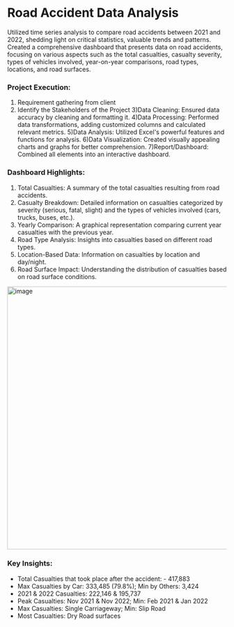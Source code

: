 # Road Accident Data Analysis

Utilized time series analysis to compare road accidents between 2021 and 2022, shedding light on critical statistics, valuable trends and patterns. Created a comprehensive dashboard that presents data on road accidents, focusing on various aspects such as the total casualties, casualty severity, types of vehicles involved, year-on-year comparisons, road types, locations, and road surfaces. 

### Project Execution:

1) Requirement gathering from client
2) Identify the Stakeholders of the Project 
3)Data Cleaning: Ensured data accuracy by cleaning and formatting it.
4)Data Processing: Performed data transformations, adding customized columns and calculated relevant metrics.
5)Data Analysis: Utilized Excel's powerful features and functions for analysis.
6)Data Visualization: Created visually appealing charts and graphs for better comprehension.
7)Report/Dashboard: Combined all elements into an interactive dashboard.

### Dashboard Highlights:
1) Total Casualties: A summary of the total casualties resulting from road accidents.
2) Casualty Breakdown: Detailed information on casualties categorized by severity (serious, fatal, slight) and the types of vehicles involved (cars, trucks, buses, etc.).
3) Yearly Comparison: A graphical representation comparing current year casualties with the previous year.
4) Road Type Analysis: Insights into casualties based on different road types.
5) Location-Based Data: Information on casualties by location and day/night.
6) Road Surface Impact: Understanding the distribution of casualties based on road surface conditions.

<img width="603" alt="image" src="https://github.com/Shruti-25082001/Road-Accident-Data-Analysis-Using-Excel/assets/86202833/ad1796fc-4cba-48fe-913a-123a4791c586">


### Key Insights: 

- Total Casualties that took place after the accident: - 417,883
- Max Casualties by Car: 333,485 (79.8%); Min by Others: 3,424
- 2021 & 2022 Casualties: 222,146 & 195,737
- Peak Casualties: Nov 2021 & Nov 2022; Min: Feb 2021 & Jan 2022
- Max Casualties: Single Carriageway; Min: Slip Road
- Most Casualties: Dry Road surfaces
